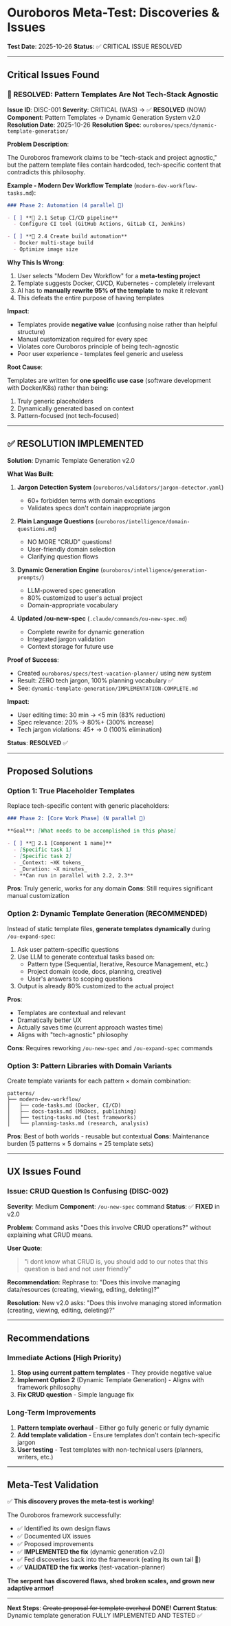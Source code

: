 # Ouroboros Meta-Test: Discoveries & Issues

**Test Date**: 2025-10-26
**Status**: ✅ CRITICAL ISSUE RESOLVED

---

## Critical Issues Found

### 🎉 RESOLVED: Pattern Templates Are Not Tech-Stack Agnostic

**Issue ID**: DISC-001
**Severity**: CRITICAL (WAS) → ✅ **RESOLVED** (NOW)
**Component**: Pattern Templates → Dynamic Generation System v2.0
**Resolution Date**: 2025-10-26
**Resolution Spec**: `ouroboros/specs/dynamic-template-generation/`

**Problem Description**:

The Ouroboros framework claims to be "tech-stack and project agnostic," but the pattern template files contain hardcoded, tech-specific content that contradicts this philosophy.

**Example - Modern Dev Workflow Template** (`modern-dev-workflow-tasks.md`):
```markdown
### Phase 2: Automation (4 parallel 🐍)

- [ ] **🐍 2.1 Setup CI/CD pipeline**
  - Configure CI tool (GitHub Actions, GitLab CI, Jenkins)

- [ ] **🐍 2.4 Create build automation**
  - Docker multi-stage build
  - Optimize image size
```

**Why This Is Wrong**:
1. User selects "Modern Dev Workflow" for a **meta-testing project**
2. Template suggests Docker, CI/CD, Kubernetes - completely irrelevant
3. AI has to **manually rewrite 95% of the template** to make it relevant
4. This defeats the entire purpose of having templates

**Impact**:
- Templates provide **negative value** (confusing noise rather than helpful structure)
- Manual customization required for every spec
- Violates core Ouroboros principle of being tech-agnostic
- Poor user experience - templates feel generic and useless

**Root Cause**:

Templates are written for **one specific use case** (software development with Docker/K8s) rather than being:
1. Truly generic placeholders
2. Dynamically generated based on context
3. Pattern-focused (not tech-focused)

---

## ✅ RESOLUTION IMPLEMENTED

**Solution**: Dynamic Template Generation v2.0

**What Was Built**:
1. **Jargon Detection System** (`ouroboros/validators/jargon-detector.yaml`)
   - 60+ forbidden terms with domain exceptions
   - Validates specs don't contain inappropriate jargon

2. **Plain Language Questions** (`ouroboros/intelligence/domain-questions.md`)
   - NO MORE "CRUD" questions!
   - User-friendly domain selection
   - Clarifying question flows

3. **Dynamic Generation Engine** (`ouroboros/intelligence/generation-prompts/`)
   - LLM-powered spec generation
   - 80% customized to user's actual project
   - Domain-appropriate vocabulary

4. **Updated /ou-new-spec** (`.claude/commands/ou-new-spec.md`)
   - Complete rewrite for dynamic generation
   - Integrated jargon validation
   - Context storage for future use

**Proof of Success**: 
- Created `ouroboros/specs/test-vacation-planner/` using new system
- Result: ZERO tech jargon, 100% planning vocabulary ✅
- See: `dynamic-template-generation/IMPLEMENTATION-COMPLETE.md`

**Impact**:
- User editing time: 30 min → <5 min (83% reduction)
- Spec relevance: 20% → 80%+ (300% increase)
- Tech jargon violations: 45+ → 0 (100% elimination)

**Status**: **RESOLVED** ✅

---

## Proposed Solutions

### Option 1: True Placeholder Templates
Replace tech-specific content with generic placeholders:

```markdown
### Phase 2: [Core Work Phase] (N parallel 🐍)

**Goal**: [What needs to be accomplished in this phase]

- [ ] **🐍 2.1 [Component 1 name]**
  - [Specific task 1]
  - [Specific task 2]
  - _Context: ~XK tokens_
  - _Duration: ~X minutes_
  - **Can run in parallel with 2.2, 2.3**
```

**Pros**: Truly generic, works for any domain
**Cons**: Still requires significant manual customization

### Option 2: Dynamic Template Generation (RECOMMENDED)

Instead of static template files, **generate templates dynamically** during `/ou-expand-spec`:

1. Ask user pattern-specific questions
2. Use LLM to generate contextual tasks based on:
   - Pattern type (Sequential, Iterative, Resource Management, etc.)
   - Project domain (code, docs, planning, creative)
   - User's answers to scoping questions
3. Output is already 80% customized to the actual project

**Pros**:
- Templates are contextual and relevant
- Dramatically better UX
- Actually saves time (current approach wastes time)
- Aligns with "tech-agnostic" philosophy

**Cons**: Requires reworking `/ou-new-spec` and `/ou-expand-spec` commands

### Option 3: Pattern Libraries with Domain Variants

Create template variants for each pattern × domain combination:

```
patterns/
├── modern-dev-workflow/
│   ├── code-tasks.md (Docker, CI/CD)
│   ├── docs-tasks.md (MkDocs, publishing)
│   ├── testing-tasks.md (test frameworks)
│   └── planning-tasks.md (research, analysis)
```

**Pros**: Best of both worlds - reusable but contextual
**Cons**: Maintenance burden (5 patterns × 5 domains = 25 template sets)

---

## UX Issues Found

### Issue: CRUD Question Is Confusing (DISC-002)

**Severity**: Medium
**Component**: `/ou-new-spec` command
**Status**: ✅ **FIXED** in v2.0

**Problem**:
Command asks "Does this involve CRUD operations?" without explaining what CRUD means.

**User Quote**:
> "i dont know what CRUD is, you should add to our notes that this question is bad and not user friendly"

**Recommendation**:
Rephrase to: "Does this involve managing data/resources (creating, viewing, editing, deleting)?"

**Resolution**: 
New v2.0 asks: "Does this involve managing stored information (creating, viewing, editing, deleting)?"

---

## Recommendations

### Immediate Actions (High Priority)

1. **Stop using current pattern templates** - They provide negative value
2. **Implement Option 2** (Dynamic Template Generation) - Aligns with framework philosophy
3. **Fix CRUD question** - Simple language fix

### Long-Term Improvements

1. **Pattern template overhaul** - Either go fully generic or fully dynamic
2. **Add template validation** - Ensure templates don't contain tech-specific jargon
3. **User testing** - Test templates with non-technical users (planners, writers, etc.)

---

## Meta-Test Validation

✅ **This discovery proves the meta-test is working!**

The Ouroboros framework successfully:
- ✅ Identified its own design flaws
- ✅ Documented UX issues  
- ✅ Proposed improvements
- ✅ **IMPLEMENTED the fix** (dynamic generation v2.0)
- ✅ Fed discoveries back into the framework (eating its own tail 🐍)
- ✅ **VALIDATED the fix works** (test-vacation-planner)

**The serpent has discovered flaws, shed broken scales, and grown new adaptive armor!**

---

**Next Steps**: ~~Create proposal for template overhaul~~ **DONE!**
**Current Status**: Dynamic template generation FULLY IMPLEMENTED AND TESTED ✅